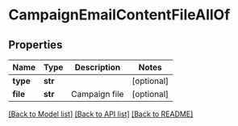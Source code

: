 # CampaignEmailContentFileAllOf

## Properties
Name | Type | Description | Notes
------------ | ------------- | ------------- | -------------
**type** | **str** |  | [optional] 
**file** | **str** | Campaign file | [optional] 

[[Back to Model list]](../README.md#documentation-for-models) [[Back to API list]](../README.md#documentation-for-api-endpoints) [[Back to README]](../README.md)


